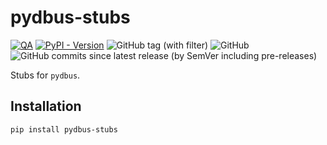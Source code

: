 # pydbus-stubs

[![QA](https://github.com/Tatsh/pydbus-stubs/actions/workflows/qa.yml/badge.svg)](https://github.com/Tatsh/pydbus-stubs/actions/workflows/qa.yml)
[![PyPI - Version](https://img.shields.io/pypi/v/pydbus-stubs)](https://pypi.org/project/pydbus-stubs/)
![GitHub tag (with filter)](https://img.shields.io/github/v/tag/Tatsh/pydbus-stubs)
![GitHub](https://img.shields.io/github/license/Tatsh/pydbus-stubs)
![GitHub commits since latest release (by SemVer including pre-releases)](https://img.shields.io/github/commits-since/Tatsh/pydbus-stubs/v0.0.1/master)

Stubs for `pydbus`.

## Installation

```shell
pip install pydbus-stubs
```
